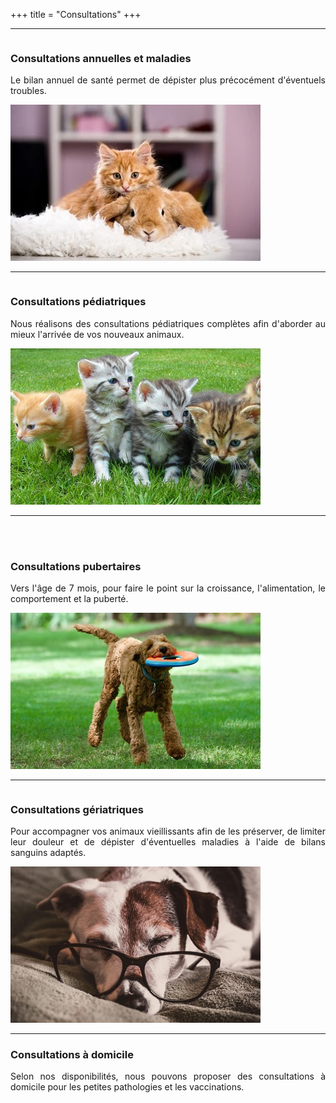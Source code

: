 +++
title = "Consultations"
+++

<hr class="visible-sm visible-xs"/>
<div class="row">
  <div class="col-sm-6">
    <div class="row" style="display: flex;align-items: center;flex-wrap: wrap;">
      <div class="col-sm-8 right">
          <h3>Consultations annuelles et maladies</h3>
          <p style="text-align:justify;">
          Le bilan annuel de santé permet de dépister plus précocément d'éventuels troubles.
          </p>
      </div>
      <div class="col-sm-4">
          <img class="img-responsive" src="/img/chatetlapin.jpg" alt="">
      </div>
    </div>
    
  </div>
  <hr class="visible-sm visible-xs"/>
  <div class="col-sm-6">
    <div class="row" style="display: flex;align-items: center;flex-wrap: wrap;">
      <div class="col-sm-8 right">
          <h3>Consultations pédiatriques</h3>
          <p style="text-align:justify;">
          Nous réalisons des consultations pédiatriques complètes afin d'aborder au mieux l'arrivée de vos nouveaux animaux.
          </p>
      </div>
      <div class="col-sm-4">
          <img class="img-responsive" src="/img/chatons.jpg" alt="">
      </div>
    </div>
  </div>
  <hr class="visible-sm visible-xs"/>
</div>

<br class="hidden-sm hidden-xs">
<br class="hidden-sm hidden-xs">
<div class="row">
  <div class="col-sm-6">
    <div class="row" style="display: flex;align-items: center;flex-wrap: wrap;">
      <div class="col-sm-8 right">
          <h3>Consultations pubertaires</h3>
          <p style="text-align:justify;">
          Vers l'âge de 7 mois, pour faire le point sur la croissance, l'alimentation, le comportement et la puberté.
          </p>
      </div>
      <div class="col-sm-4">
          <img class="img-responsive" src="/img/chienfrisbee.jpg" alt="">
      </div>
    </div>
  </div>
  <hr class="visible-sm visible-xs"/>
  <div class="col-sm-6">
    <div class="row" style="display: flex;align-items: center;flex-wrap: wrap;">
      <div class="col-sm-8 right">
          <h3>Consultations gériatriques</h3>
          <p style="text-align:justify;">
          Pour accompagner vos animaux vieillissants afin de les préserver, de limiter leur douleur et de dépister d'éventuelles maladies à l'aide de bilans sanguins adaptés.
          </p>
      </div>
      <div class="col-sm-4">
          <img class="img-responsive" src="/img/chienlunettes.jpg" alt="">
      </div>
    </div>
  </div>
  <hr class="visible-sm visible-xs"/>
</div>
<div class="row">
      <div class="col-sm-12">
          <h3>Consultations à domicile</h3>
          <p style="text-align:justify;">
          Selon nos disponibilités, nous pouvons proposer des consultations à domicile pour les petites pathologies et les vaccinations.
          </p>
    </div>
</div>
<br>